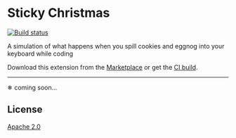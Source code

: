 ﻿# Sticky Christmas

[![Build status](https://ci.appveyor.com/api/projects/status/2761x092jl4c53h1?svg=true)](https://ci.appveyor.com/project/madskristensen/stickychristmas)

A simulation of what happens when you spill cookies and eggnog into your keyboard while coding

Download this extension from the [Marketplace](https://marketplace.visualstudio.com/items?itemName=MadsKristensen.StickyChristmas)
or get the [CI build](https://www.vsixgallery.com/extension/846a4ff2-2fc1-4bca-861a-ecc3c0f02eba).

-----------------------------------------

❄ coming soon...

## License
[Apache 2.0](LICENSE)
